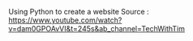 Using Python to create a website
Source : https://www.youtube.com/watch?v=dam0GPOAvVI&t=245s&ab_channel=TechWithTim